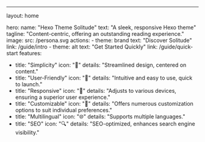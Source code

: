 ---
layout: home

hero:
  name: "Hexo Theme Solitude"
  text: "A sleek, responsive Hexo theme"
  tagline: "Content-centric, offering an outstanding reading experience."
  image:
    src: /persona.svg
  actions:
    - theme: brand
      text: "Discover Solitude"
      link: /guide/intro
    - theme: alt
      text: "Get Started Quickly"
      link: /guide/quick-start
features:
  - title: "Simplicity"
    icon: "📝"
    details: "Streamlined design, centered on content."
  - title: "User-Friendly"
    icon: "🚀"
    details: "Intuitive and easy to use, quick to launch."
  - title: "Responsive"
    icon: "📱"
    details: "Adjusts to various devices, ensuring a superior user experience."
  - title: "Customizable"
    icon: "🎨"
    details: "Offers numerous customization options to suit individual preferences."
  - title: "Multilingual"
    icon: "🌐"
    details: "Supports multiple languages."
  - title: "SEO"
    icon: "🔍"
    details: "SEO-optimized, enhances search engine visibility."
